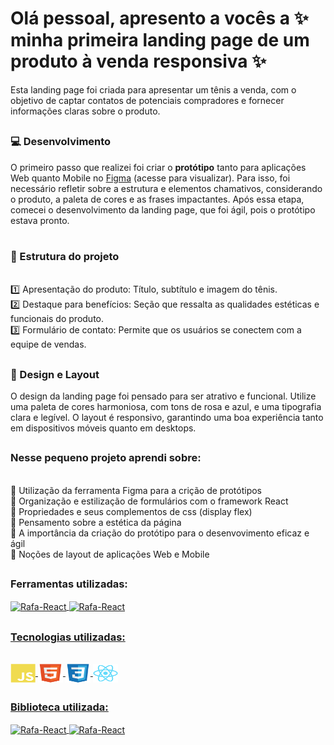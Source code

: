 <h1>Olá pessoal, apresento a vocês a <b> ✨ minha primeira landing page de um produto à venda responsiva ✨ </b> </h1>

Esta landing page foi criada para apresentar um tênis a venda, com o objetivo de captar contatos de potenciais compradores e fornecer informações claras sobre o produto.

##
<h3> 💻 Desenvolvimento </h3>
  O primeiro passo que realizei foi criar o <b>protótipo</b> tanto para aplicações Web quanto Mobile no <a href="https://www.figma.com/design/JAUp8l2pS6fgrGVPKhF8JO/Nike-Vendas--Landing-Page?node-id=0-53&t=erlU18dz2IvmEIIm-1">Figma</a> (acesse para visualizar). Para isso, foi necessário refletir sobre a estrutura e elementos chamativos, considerando o produto, a paleta de cores e as frases impactantes. Após essa etapa, comecei o desenvolvimento da landing page, que foi ágil, pois o protótipo estava pronto.

#
<h3> 📂 Estrutura do projeto  </h3>
<br>1️⃣ Apresentação do produto: Título, subtítulo e imagem do tênis.
<br>2️⃣ Destaque para benefícios: Seção que ressalta as qualidades estéticas e funcionais do produto.
<br>3️⃣ Formulário de contato: Permite que os usuários se conectem com a equipe de vendas.

##
<h3>📃 Design e Layout </h3>
O design da landing page foi pensado para ser atrativo e funcional. Utilize uma paleta de cores harmoniosa, com tons de rosa e azul, e uma tipografia clara e legível. O layout é responsivo, garantindo uma boa experiência tanto em dispositivos móveis quanto em desktops.

 ##
<h3>Nesse pequeno projeto aprendi sobre: </h3>
 <br>📌 Utilização da ferramenta Figma para a crição de protótipos
 <br>📌 Organização e estilização de formulários com o framework React
 <br>📌 Propriedades e seus complementos de css (display flex)
 <br>📌 Pensamento sobre a estética da página
 <br>📌 A importância da criação do protótipo para o desenvovimento eficaz e ágil
 <br>📌 Noções de layout de aplicações Web e Mobile
 
##
<h3>Ferramentas utilizadas:</h3>
<div>
  <a href="https://figma.com](https://code.visualstudio.com">
    <img align="center" alt="Rafa-React" height="30" width="37" src="https://img.icons8.com/?size=48&id=9OGIyU8hrxW5&format=png">
  <a href="https://figma.com">
    <img align="center" alt="Rafa-React" height="30" width="37" src="https://cdn.iconscout.com/icon/free/png-256/free-figma-10516008-8630394.png?f=webp">
</div>

##
<h3>Tecnologias utilizadas:</h3>
<div style="display: inline_block"><br>
  <img align="center" alt="Rafa-Js" height="30" width="40" src="https://raw.githubusercontent.com/devicons/devicon/master/icons/javascript/javascript-plain.svg">
  <img align="center" alt="Rafa-HTML" height="30" width="40" src="https://raw.githubusercontent.com/devicons/devicon/master/icons/html5/html5-original.svg">
  <img align="center" alt="Rafa-CSS" height="30" width="40" src="https://raw.githubusercontent.com/devicons/devicon/master/icons/css3/css3-original.svg">
  <img align="center" alt="Rafa-React" height="30" width="40" src="https://raw.githubusercontent.com/devicons/devicon/master/icons/react/react-original.svg">
</div>

##
<h3>Biblioteca utilizada:</h3>
<div>
  <a href="https://react-icons.github.io/react-icons/">
    <img align="center" alt="Rafa-React" height="30" width="30" src="https://raw.githubusercontent.com/react-icons/react-icons/master/react-icons.svg">
</a>

<a href="https://fonts.google.com/">
    <img align="center" alt="Rafa-React" height="30" width="30" src="https://encrypted-tbn0.gstatic.com/images?q=tbn:ANd9GcSUP5DizHClmiEANb7443enra5h_mzpCzC_tQ&s">
</a>

</div>
